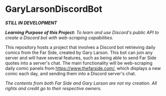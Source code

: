 # GaryLarsonDiscordBot

<b><i>STILL IN DEVELOPMENT</i></b>

<b><i>Learning Purpose of this Project:</b> To learn and use Discord's public API to create a Discord bot with web-scraping capabilities.</i>

This repository hosts a project that involves a Discord bot retrieving daily comics from the Far Side, created by Gary Larson. This bot can join any server and will have several features, such as being able to send Far Side quotes into a server's chat. The main functionality will be web-scraping daily comic panels from https://www.thefarside.com/, which displays a new comic each day, and sending them into a Discord server's chat.

<i>The contents from both Far Side and Gary Larson are not my creation. All rights and credit go to their respective owners.</i>

